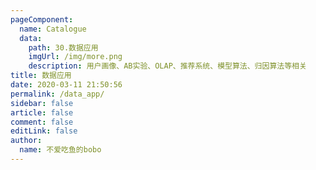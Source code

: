 ```yaml
---
pageComponent: 
  name: Catalogue
  data: 
    path: 30.数据应用
    imgUrl: /img/more.png
    description: 用户画像、AB实验、OLAP、推荐系统、模型算法、归因算法等相关
title: 数据应用
date: 2020-03-11 21:50:56
permalink: /data_app/
sidebar: false
article: false
comment: false
editLink: false
author: 
  name: 不爱吃鱼的bobo
---
```

